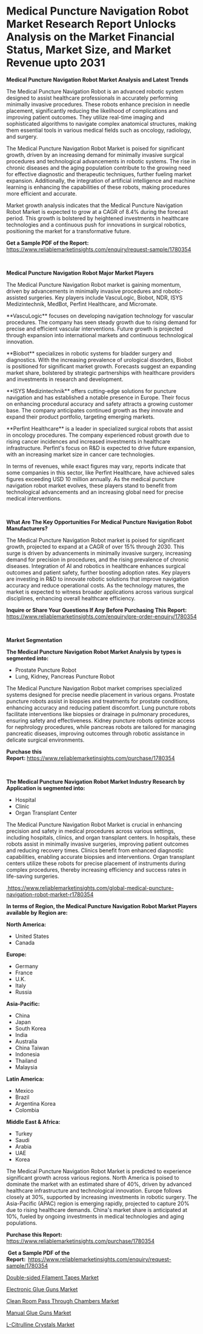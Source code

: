 <p><h1>Medical Puncture Navigation Robot Market Research Report Unlocks Analysis on the Market Financial Status, Market Size, and Market Revenue upto 2031</h1></p><p><strong>Medical Puncture Navigation Robot Market Analysis and Latest Trends</strong></p>
<p><p>The Medical Puncture Navigation Robot is an advanced robotic system designed to assist healthcare professionals in accurately performing minimally invasive procedures. These robots enhance precision in needle placement, significantly reducing the likelihood of complications and improving patient outcomes. They utilize real-time imaging and sophisticated algorithms to navigate complex anatomical structures, making them essential tools in various medical fields such as oncology, radiology, and surgery.</p><p>The Medical Puncture Navigation Robot Market is poised for significant growth, driven by an increasing demand for minimally invasive surgical procedures and technological advancements in robotic systems. The rise in chronic diseases and the aging population contribute to the growing need for effective diagnostic and therapeutic techniques, further fueling market expansion. Additionally, the integration of artificial intelligence and machine learning is enhancing the capabilities of these robots, making procedures more efficient and accurate.</p><p>Market growth analysis indicates that the Medical Puncture Navigation Robot Market is expected to grow at a CAGR of 8.4% during the forecast period. This growth is bolstered by heightened investments in healthcare technologies and a continuous push for innovations in surgical robotics, positioning the market for a transformative future.</p></p>
<p><strong>Get a Sample PDF of the Report:&nbsp;</strong> <a href="https://www.reliablemarketinsights.com/enquiry/request-sample/1780354?utm_campaign=1338&utm_medium=2&utm_source=Github&utm_content=ia&utm_term=13102024&utm_id=medical-puncture-navigation-robot">https://www.reliablemarketinsights.com/enquiry/request-sample/1780354</a></p>
<p>&nbsp;</p>
<p><strong>Medical Puncture Navigation Robot Major Market Players</strong></p>
<p><p>The Medical Puncture Navigation Robot market is gaining momentum, driven by advancements in minimally invasive procedures and robotic-assisted surgeries. Key players include VascuLogic, Biobot, NDR, ISYS Medizintechnik, MedBot, Perfint Healthcare, and Micromate.</p><p>**VascuLogic** focuses on developing navigation technology for vascular procedures. The company has seen steady growth due to rising demand for precise and efficient vascular interventions. Future growth is projected through expansion into international markets and continuous technological innovation.</p><p>**Biobot** specializes in robotic systems for bladder surgery and diagnostics. With the increasing prevalence of urological disorders, Biobot is positioned for significant market growth. Forecasts suggest an expanding market share, bolstered by strategic partnerships with healthcare providers and investments in research and development.</p><p>**ISYS Medizintechnik** offers cutting-edge solutions for puncture navigation and has established a notable presence in Europe. Their focus on enhancing procedural accuracy and safety attracts a growing customer base. The company anticipates continued growth as they innovate and expand their product portfolio, targeting emerging markets.</p><p>**Perfint Healthcare** is a leader in specialized surgical robots that assist in oncology procedures. The company experienced robust growth due to rising cancer incidences and increased investments in healthcare infrastructure. Perfint's focus on R&D is expected to drive future expansion, with an increasing market size in cancer care technologies.</p><p>In terms of revenues, while exact figures may vary, reports indicate that some companies in this sector, like Perfint Healthcare, have achieved sales figures exceeding USD 10 million annually. As the medical puncture navigation robot market evolves, these players stand to benefit from technological advancements and an increasing global need for precise medical interventions.</p></p>
<p>&nbsp;</p>
<p><strong>What Are The Key Opportunities For Medical Puncture Navigation Robot Manufacturers?</strong></p>
<p><p>The Medical Puncture Navigation Robot market is poised for significant growth, projected to expand at a CAGR of over 15% through 2030. This surge is driven by advancements in minimally invasive surgery, increasing demand for precision in procedures, and the rising prevalence of chronic diseases. Integration of AI and robotics in healthcare enhances surgical outcomes and patient safety, further boosting adoption rates. Key players are investing in R&D to innovate robotic solutions that improve navigation accuracy and reduce operational costs. As the technology matures, the market is expected to witness broader applications across various surgical disciplines, enhancing overall healthcare efficiency.</p></p>
<p><strong>Inquire or Share Your Questions If Any Before Purchasing This Report:</strong> <a href="https://www.reliablemarketinsights.com/enquiry/pre-order-enquiry/1780354?utm_campaign=1338&utm_medium=2&utm_source=Github&utm_content=ia&utm_term=13102024&utm_id=medical-puncture-navigation-robot">https://www.reliablemarketinsights.com/enquiry/pre-order-enquiry/1780354</a></p>
<p>&nbsp;</p>
<p><strong>Market Segmentation</strong></p>
<p><strong>The Medical Puncture Navigation Robot Market Analysis by types is segmented into:</strong></p>
<p><ul><li>Prostate Puncture Robot</li><li>Lung, Kidney, Pancreas Puncture Robot</li></ul></p>
<p><p>The Medical Puncture Navigation Robot market comprises specialized systems designed for precise needle placement in various organs. Prostate puncture robots assist in biopsies and treatments for prostate conditions, enhancing accuracy and reducing patient discomfort. Lung puncture robots facilitate interventions like biopsies or drainage in pulmonary procedures, ensuring safety and effectiveness. Kidney puncture robots optimize access for nephrology procedures, while pancreas robots are tailored for managing pancreatic diseases, improving outcomes through robotic assistance in delicate surgical environments.</p></p>
<p><strong>Purchase this Report:&nbsp;</strong><a href="https://www.reliablemarketinsights.com/purchase/1780354?utm_campaign=1338&utm_medium=2&utm_source=Github&utm_content=ia&utm_term=13102024&utm_id=medical-puncture-navigation-robot">https://www.reliablemarketinsights.com/purchase/1780354</a></p>
<p>&nbsp;</p>
<p><strong>The Medical Puncture Navigation Robot Market Industry Research by Application is segmented into:</strong></p>
<p><ul><li>Hospital</li><li>Clinic</li><li>Organ Transplant Center</li></ul></p>
<p><p>The Medical Puncture Navigation Robot Market is crucial in enhancing precision and safety in medical procedures across various settings, including hospitals, clinics, and organ transplant centers. In hospitals, these robots assist in minimally invasive surgeries, improving patient outcomes and reducing recovery times. Clinics benefit from enhanced diagnostic capabilities, enabling accurate biopsies and interventions. Organ transplant centers utilize these robots for precise placement of instruments during complex procedures, thereby increasing efficiency and success rates in life-saving surgeries.</p></p>
<p><a href="https://www.reliablemarketinsights.com/global-medical-puncture-navigation-robot-market-r1780354?utm_campaign=1338&utm_medium=2&utm_source=Github&utm_content=ia&utm_term=13102024&utm_id=medical-puncture-navigation-robot">&nbsp;https://www.reliablemarketinsights.com/global-medical-puncture-navigation-robot-market-r1780354</a></p>
<p><strong>In terms of Region, the Medical Puncture Navigation Robot Market Players available by Region are:</strong></p>
<p>
    <p> <strong> North America: </strong>
        <ul>
            <li>United States</li>
            <li>Canada</li>
        </ul>
        </p> 
    <p> <strong> Europe: </strong>
        <ul>
            <li>Germany</li>
            <li>France</li>
            <li>U.K.</li>
            <li>Italy</li>
            <li>Russia</li>
        </ul>
        </p> 
    <p> <strong> Asia-Pacific: </strong>
        <ul>
            <li>China</li>
            <li>Japan</li>
            <li>South Korea</li>
            <li>India</li>
            <li>Australia</li>
            <li>China Taiwan</li>
            <li>Indonesia</li>
            <li>Thailand</li>
            <li>Malaysia</li>
        </ul>
        </p> 
    <p> <strong> Latin America: </strong>
        <ul>
            <li>Mexico</li>
            <li>Brazil</li>
            <li>Argentina Korea</li>
            <li>Colombia</li>
        </ul>
        </p> 
    <p> <strong> Middle East & Africa: </strong>
        <ul>
            <li>Turkey</li>
            <li>Saudi</li>
            <li>Arabia</li>
            <li>UAE</li>
            <li>Korea</li>
        </ul>
    </p>
    </p>
<p><p>The Medical Puncture Navigation Robot Market is predicted to experience significant growth across various regions. North America is poised to dominate the market with an estimated share of 40%, driven by advanced healthcare infrastructure and technological innovation. Europe follows closely at 30%, supported by increasing investments in robotic surgery. The Asia-Pacific (APAC) region is emerging rapidly, projected to capture 20% due to rising healthcare demands. China's market share is anticipated at 10%, fueled by ongoing investments in medical technologies and aging populations.</p></p>
<p><strong>Purchase this Report: </strong><a href="https://www.reliablemarketinsights.com/purchase/1780354?utm_campaign=1338&utm_medium=2&utm_source=Github&utm_content=ia&utm_term=13102024&utm_id=medical-puncture-navigation-robot">https://www.reliablemarketinsights.com/purchase/1780354</a></p>
<p>&nbsp;<strong>Get a Sample PDF of the Report:&nbsp;&nbsp;</strong><a href="https://www.reliablemarketinsights.com/enquiry/request-sample/1780354?utm_campaign=1338&utm_medium=2&utm_source=Github&utm_content=ia&utm_term=13102024&utm_id=medical-puncture-navigation-robot">https://www.reliablemarketinsights.com/enquiry/request-sample/1780354</a></p>
<p><strong></strong></p>
<p><p><a href="https://www.linkedin.com/pulse/double-sided-filament-tapes-market-consolidation-impact-n7frc?utm_campaign=1338&utm_medium=2&utm_source=Github&utm_content=ia&utm_term=13102024&utm_id=medical-puncture-navigation-robot">Double-sided Filament Tapes Market</a></p><p><a href="https://www.linkedin.com/pulse/global-electronic-glue-guns-industry-types-applications-yzvdc?utm_campaign=1338&utm_medium=2&utm_source=Github&utm_content=ia&utm_term=13102024&utm_id=medical-puncture-navigation-robot">Electronic Glue Guns Market</a></p><p><a href="https://www.linkedin.com/pulse/emerging-trends-clean-room-pass-through-chambers-market-dpesc?utm_campaign=1338&utm_medium=2&utm_source=Github&utm_content=ia&utm_term=13102024&utm_id=medical-puncture-navigation-robot">Clean Room Pass Through Chambers Market</a></p><p><a href="https://www.linkedin.com/pulse/manual-glue-guns-market-indicators-size-regional-breakdown-qusvc?utm_campaign=1338&utm_medium=2&utm_source=Github&utm_content=ia&utm_term=13102024&utm_id=medical-puncture-navigation-robot">Manual Glue Guns Market</a></p><p><a href="https://www.linkedin.com/pulse/strategic-forecast-l-citrulline-crystals-market-growth-trends-hio4c?utm_campaign=1338&utm_medium=2&utm_source=Github&utm_content=ia&utm_term=13102024&utm_id=medical-puncture-navigation-robot">L-Citrulline Crystals Market</a></p></p>